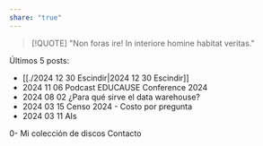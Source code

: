 ```yaml
---
share: "true"
---
```

> [!QUOTE]
> "Non foras ire! In interiore homine habitat veritas."

Últimos 5 posts:
- [[./2024 12 30 Escindir|2024 12 30 Escindir]]
- 2024 11 06 Podcast EDUCAUSE Conference 2024 
- 2024 08 02 ¿Para qué sirve el data warehouse?
- 2024 03 15 Censo 2024 - Costo por pregunta
- 2024 03 11 AIs

0- Mi colección de discos
Contacto 

